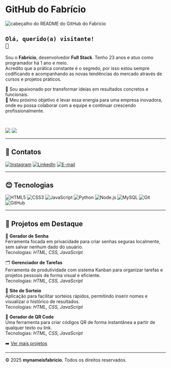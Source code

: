 # GitHub do Fabrício  

![cabeçalho do README do GitHub do Fabrício](https://www.mynameisfabricio.com.br/github/capa-readme-github.png)

## <code>Olá, querido(a) visitante! 👋</code>  

Sou o **Fabrício**, desenvolvedor **Full Stack**. Tenho 23 anos e atuo como programador há 1 ano e meio.  
Acredito que a prática constante é o segredo, por isso estou sempre codificando e acompanhando as novas tendências do mercado através de cursos e projetos práticos.  

🚀 Sou apaixonado por transformar ideias em resultados concretos e funcionais.  
🎯 Meu próximo objetivo é levar essa energia para uma empresa inovadora, onde eu possa colaborar com a equipe e continuar crescendo profissionalmente.  

<br>

<a href="https://github.com/mynameisfabricio"><img src="https://img.shields.io/static/v1?label=GitHub&message=github.com/mynameisfabricio&logo=github&logoColor=white&color=blue&style=for-the-badge"/></a> 
<a href="https://fabr.iicio.com.br"><img src="https://img.shields.io/static/v1?label=Site&message=fabr.iicio.com.br&logo=website&logoColor=white&color=blue&style=for-the-badge"/></a> 

---

## 🚀 Contatos
[![Instagram](https://img.shields.io/badge/Instagram-%23E4405F.svg?&style=for-the-badge&logo=instagram&logoColor=white)](https://instagram.com/seu_usuario)
[![LinkedIn](https://img.shields.io/badge/LinkedIn-%230077B5.svg?&style=for-the-badge&logo=linkedin&logoColor=white)](https://www.linkedin.com/in/mynameisfabricio/)
[![E-mail](https://img.shields.io/badge/Email-0078D4?style=for-the-badge&logo=gmail&logoColor=white)](mailto:contato@mynameisfabricio.com.br)

---

## 😊 Tecnologias
![HTML5](https://img.shields.io/badge/HTML5-E34F26?style=for-the-badge&logo=html5&logoColor=white)
![CSS3](https://img.shields.io/badge/CSS3-1572B6?style=for-the-badge&logo=css3&logoColor=white)
![JavaScript](https://img.shields.io/badge/JavaScript-F7DF1E?style=for-the-badge&logo=javascript&logoColor=black)
![Python](https://img.shields.io/badge/Python-3776AB?style=for-the-badge&logo=python&logoColor=white)
![Node.js](https://img.shields.io/badge/Node.js-339933?style=for-the-badge&logo=nodedotjs&logoColor=white)
![MySQL](https://img.shields.io/badge/MySQL-4479A1?style=for-the-badge&logo=mysql&logoColor=white)
![Git](https://img.shields.io/badge/Git-F05032?style=for-the-badge&logo=git&logoColor=white)
![GitHub](https://img.shields.io/badge/GitHub-181717?style=for-the-badge&logo=github&logoColor=white)


---

## 📌 Projetos em Destaque  

🔐 **Gerador de Senha**  
Ferramenta focada em privacidade para criar senhas seguras localmente, sem salvar nenhum dado do usuário.  
Tecnologias: *HTML, CSS, JavaScript*  

🗂 **Gerenciador de Tarefas**  
Ferramenta de produtividade com sistema Kanban para organizar tarefas e projetos pessoais de forma visual e eficiente.  
Tecnologias: *HTML, CSS, JavaScript*  

🎲 **Site de Sorteio**  
Aplicação para facilitar sorteios rápidos, permitindo inserir nomes e visualizar o histórico de resultados.  
Tecnologias: *HTML, CSS, JavaScript*  

📱 **Gerador de QR Code**  
Uma ferramenta para criar códigos QR de forma instantânea a partir de qualquer texto ou link.  
Tecnologias: *HTML, CSS, JavaScript*  

➡️ [Ver mais projetos](https://github.com/mynameisfabricio)  

---

© 2025 **mynameisfabricio**. Todos os direitos reservados.  
